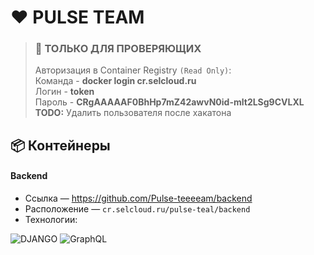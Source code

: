 # ❤ PULSE TEAM

> ### 🔑 **ТОЛЬКО ДЛЯ ПРОВЕРЯЮЩИХ**  
> Авторизация в Container Registry `(Read Only)`:  
> Команда - **docker login cr.selcloud.ru**  
> Логин - **token**  
> Пароль - **CRgAAAAAF0BhHp7mZ42awvN0id-mlt2LSg9CVLXL**  
> **TODO:** Удалить пользователя после хакатона  

## 📦 Контейнеры 
#### Backend

- Ссылка — https://github.com/Pulse-teeeeam/backend
- Расположение — `cr.selcloud.ru/pulse-teal/backend`
- Технологии:

![DJANGO](https://img.shields.io/badge/-Django-black?style=for-the-badge&logo=django)
![GraphQL](https://img.shields.io/badge/-GraphQL-black?style=for-the-badge&logo=GraphQL)

